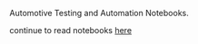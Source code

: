 Automotive Testing and Automation Notebooks.

continue to read notebooks [here](https://chaitu-ycr.github.io/automotive_test_automation/)
